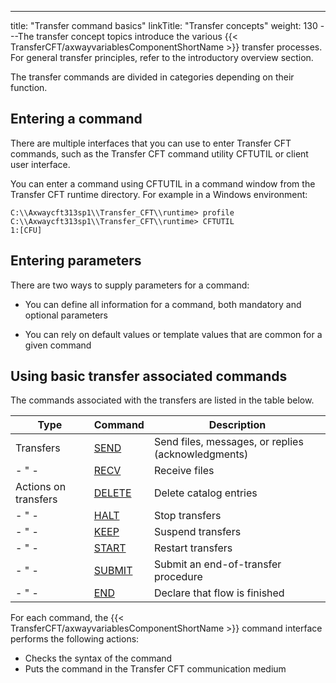 ---
title: "Transfer command basics"
linkTitle: "Transfer concepts"
weight: 130
---The transfer concept topics introduce the various {{< TransferCFT/axwayvariablesComponentShortName  >}} transfer
processes. For general transfer principles, refer to the introductory
overview section.

The transfer commands are
divided in categories depending on their function.

## Entering a command

There are multiple interfaces that you can use to enter Transfer CFT commands, such as the Transfer CFT command utility CFTUTIL or client user interface.

You can enter a command using CFTUTIL in a command window from the Transfer CFT runtime directory. For example in a Windows environment:

```
C:\\Axwaycft313sp1\\Transfer_CFT\\runtime> profile
C:\\Axwaycft313sp1\\Transfer_CFT\\runtime> CFTUTIL  
1:[CFU]
```

## Entering parameters

There are two ways to supply parameters for a command:

- You can define all information for a command, both mandatory and optional parameters

<!-- -->

- You can rely on default values or template values that are common for a given command

<span id="Transfer_associated_commands"></span>

## Using basic transfer associated commands

The commands associated with the transfers are listed in the table below.


| Type | Command | Description |
| --- | --- | --- |
| Transfers  | [SEND]()  | Send files, messages, or replies (acknowledgments)  |
| - " -  | [RECV]()  | Receive files  |
| Actions on transfers  | [DELETE](../../admin_intro/admin_commands_intro/delete_command) | Delete catalog entries  |
| - " -  | [HALT](../../c_intro_userinterfaces/about_cftutil/managing_transfer_states/halt_command) | Stop transfers  |
| - " -  | [KEEP](../../c_intro_userinterfaces/about_cftutil/managing_transfer_states/keep_command) | Suspend transfers  |
| - " -  | [START](../../c_intro_userinterfaces/about_cftutil/managing_transfer_states/start_command) | Restart transfers  |
| - " -  | [SUBMIT](../../c_intro_userinterfaces/about_cftutil/managing_transfer_states/submit_command) | Submit an end-of-transfer procedure |
| - " -  | [END](../../c_intro_userinterfaces/about_cftutil/managing_transfer_states/end_command) | Declare that flow is finished |


For each command, the {{< TransferCFT/axwayvariablesComponentShortName  >}} command interface performs the following
actions:

- Checks the syntax
    of the command
- Puts the command
    in the Transfer CFT communication medium
